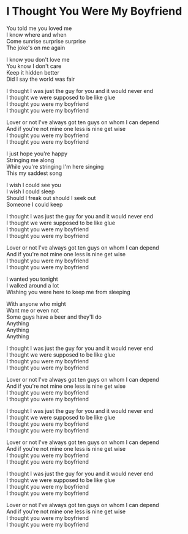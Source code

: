 # I Thought You Were My Boyfriend  

You told me you loved me  
I know where and when  
Come sunrise surprise surprise  
The joke's on me again  

I know you don't love me  
You know I don't care  
Keep it hidden better  
Did I say the world was fair  

I thought I was just the guy for you and it would never end  
I thought we were supposed to be like glue  
I thought you were my boyfriend  
I thought you were my boyfriend  

Lover or not I've always got ten guys on whom I can depend  
And if you're not mine one less is nine get wise  
I thought you were my boyfriend  
I thought you were my boyfriend  

I just hope you're happy  
Stringing me along  
While you're stringing I'm here singing  
This my saddest song  

I wish I could see you  
I wish I could sleep  
Should I freak out should I seek out  
Someone I could keep  

I thought I was just the guy for you and it would never end  
I thought we were supposed to be like glue  
I thought you were my boyfriend  
I thought you were my boyfriend  

Lover or not I've always got ten guys on whom I can depend  
And if you're not mine one less is nine get wise  
I thought you were my boyfriend  
I thought you were my boyfriend  

I wanted you tonight  
I walked around a lot  
Wishing you were here to keep me from sleeping  

With anyone who might  
Want me or even not  
Some guys have a beer and they'll do  
Anything  
Anything  
Anything  

I thought I was just the guy for you and it would never end  
I thought we were supposed to be like glue  
I thought you were my boyfriend  
I thought you were my boyfriend  

Lover or not I've always got ten guys on whom I can depend  
And if you're not mine one less is nine get wise  
I thought you were my boyfriend  
I thought you were my boyfriend  

I thought I was just the guy for you and it would never end  
I thought we were supposed to be like glue  
I thought you were my boyfriend  
I thought you were my boyfriend  

Lover or not I've always got ten guys on whom I can depend  
And if you're not mine one less is nine get wise  
I thought you were my boyfriend  
I thought you were my boyfriend  

I thought I was just the guy for you and it would never end  
I thought we were supposed to be like glue  
I thought you were my boyfriend  
I thought you were my boyfriend  

Lover or not I've always got ten guys on whom I can depend  
And if you're not mine one less is nine get wise  
I thought you were my boyfriend  
I thought you were my boyfriend  
